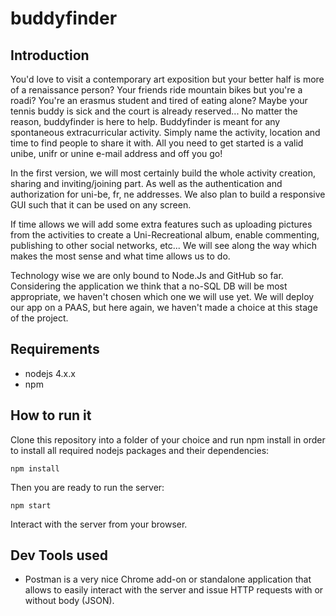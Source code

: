 # buddyfinder

## Introduction

You'd love to visit a contemporary art exposition but your better half is more of a renaissance person? Your friends ride mountain bikes but you're a roadi? You're an erasmus student and tired of eating alone? Maybe your tennis buddy is sick and the court is already reserved... No matter the reason, buddyfinder is here to help. Buddyfinder is meant for any spontaneous extracurricular activity. Simply name the activity, location and time to find people to share it with. All you need to get started is a valid unibe, unifr or unine e-mail address and off you go!

In the first version, we will most certainly build the whole activity creation, sharing and inviting/joining part. As well as the authentication and authorization for uni-be, fr, ne addresses. We also plan to build a responsive GUI such that it can be used on any screen.

If time allows we will add some extra features such as uploading pictures from the activities to create a Uni-Recreational album, enable commenting, publishing to other social networks, etc... We will see along the way which makes the most sense and what time allows us to do.

Technology wise we are only bound to Node.Js and GitHub so far. Considering the application we think that a no-SQL DB will be most appropriate, we haven't chosen which one we will use yet. We will deploy our app on a PAAS, but here again, we haven't made a choice at this stage of the project.

## Requirements

- nodejs 4.x.x
- npm

## How to run it

Clone this repository into a folder of your choice and run npm install in order to install all required nodejs packages
and their dependencies:

	npm install

Then you are ready to run the server:

	npm start

Interact with the server from your browser.

## Dev Tools used

- Postman is a very nice Chrome add-on or standalone application that allows to easily interact with the server and issue HTTP requests with or without body (JSON).
